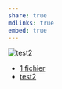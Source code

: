 ```yaml
---
share: true
mdlinks: true
embed: true
---
```


![test2](test2)

- [1 fichier](Folder/1%20fichier.md)
- [test2](Folder/test/test2.md)

